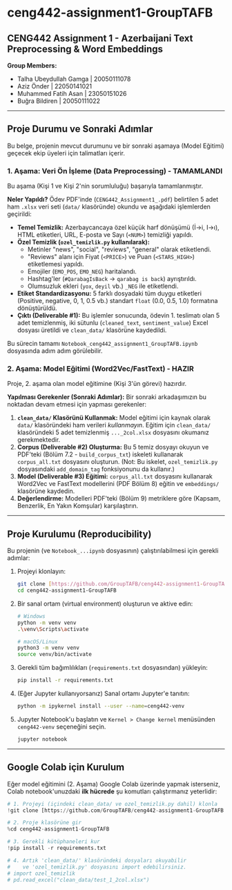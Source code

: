 # ceng442-assignment1-GroupTAFB
## CENG442 Assignment 1 - Azerbaijani Text Preprocessing & Word Embeddings

**Group Members:**
* Talha Ubeydullah Gamga | 20050111078
* Aziz Önder | 22050141021
* Muhammed Fatih Asan | 23050151026
* Buğra Bildiren | 20050111022

---

## Proje Durumu ve Sonraki Adımlar
Bu belge, projenin mevcut durumunu ve bir sonraki aşamaya (Model Eğitimi) geçecek ekip üyeleri için talimatları içerir.

### 1. Aşama: Veri Ön İşleme (Data Preprocessing) - TAMAMLANDI
Bu aşama (Kişi 1 ve Kişi 2'nin sorumluluğu) başarıyla tamamlanmıştır.

**Neler Yapıldı?** Ödev PDF'inde (`CENG442_Assignment1_.pdf`) belirtilen 5 adet ham `.xlsx` veri seti (`data/` klasöründe) okundu ve aşağıdaki işlemlerden geçirildi:

* **Temel Temizlik:** Azerbaycancaya özel küçük harf dönüşümü (İ→i, I→ı), HTML etiketleri, URL, E-posta ve Sayı (`<NUM>`) temizliği yapıldı.
* **Özel Temizlik (`ozel_temizlik.py` kullanılarak):**
    * Metinler "news", "social", "reviews", "general" olarak etiketlendi.
    * "Reviews" alanı için Fiyat (`<PRICE>`) ve Puan (`<STARS_HIGH>`) etiketlemesi yapıldı.
    * Emojiler (`EMO_POS`, `EMO_NEG`) haritalandı.
    * Hashtag'ler (`#QarabagIsBack` → `qarabag is back`) ayrıştırıldı.
    * Olumsuzluk ekleri (`yox`, `deyil` vb.) `_NEG` ile etiketlendi.
* **Etiket Standardizasyonu:** 5 farklı dosyadaki tüm duygu etiketleri (Positive, negative, 0, 1, 0.5 vb.) standart `float` (0.0, 0.5, 1.0) formatına dönüştürüldü.
* **Çıktı (Deliverable #1):** Bu işlemler sonucunda, ödevin 1. teslimatı olan 5 adet temizlenmiş, iki sütunlu (`cleaned_text`, `sentiment_value`) Excel dosyası üretildi ve `clean_data/` klasörüne kaydedildi.

Bu sürecin tamamı `Notebook_ceng442_assignment1_GroupTAFB.ipynb` dosyasında adım adım görülebilir.

### 2. Aşama: Model Eğitimi (Word2Vec/FastText) - HAZIR
Proje, 2. aşama olan model eğitimine (Kişi 3'ün görevi) hazırdır.

**Yapılması Gerekenler (Sonraki Adımlar):** Bir sonraki arkadaşımızın bu noktadan devam etmesi için yapması gerekenler:

1.  **`clean_data/` Klasörünü Kullanmak:** Model eğitimi için kaynak olarak `data/` klasöründeki ham verileri *kullanmayın*. Eğitim için `clean_data/` klasöründeki 5 adet temizlenmiş `..._2col.xlsx` dosyasını okumanız gerekmektedir.
2.  **Corpus (Deliverable #2) Oluşturma:** Bu 5 temiz dosyayı okuyun ve PDF'teki (Bölüm 7.2 - `build_corpus_txt`) iskeleti kullanarak `corpus_all.txt` dosyasını oluşturun. (Not: Bu iskelet, `ozel_temizlik.py` dosyasındaki `add_domain_tag` fonksiyonunu da kullanır.)
3.  **Model (Deliverable #3) Eğitimi:** `corpus_all.txt` dosyasını kullanarak Word2Vec ve FastText modellerini (PDF Bölüm 8) eğitin ve `embeddings/` klasörüne kaydedin.
4.  **Değerlendirme:** Modelleri PDF'teki (Bölüm 9) metriklere göre (Kapsam, Benzerlik, En Yakın Komşular) karşılaştırın.

---

## Proje Kurulumu (Reproducibility)
Bu projenin (ve `Notebook_...ipynb` dosyasının) çalıştırılabilmesi için gerekli adımlar:

1.  Projeyi klonlayın:
    ```bash
    git clone [https://github.com/GroupTAFB/ceng442-assignment1-GroupTAFB.git](https://github.com/GroupTAFB/ceng442-assignment1-GroupTAFB.git)
    cd ceng442-assignment1-GroupTAFB
    ```
2.  Bir sanal ortam (virtual environment) oluşturun ve aktive edin:
    ```bash
    # Windows
    python -m venv venv
    .\venv\Scripts\activate
    
    # macOS/Linux
    python3 -m venv venv
    source venv/bin/activate
    ```
3.  Gerekli tüm bağımlılıkları (`requirements.txt` dosyasından) yükleyin:
    ```bash
    pip install -r requirements.txt
    ```
4.  (Eğer Jupyter kullanıyorsanız) Sanal ortamı Jupyter'e tanıtın:
    ```bash
    python -m ipykernel install --user --name=ceng442-venv
    ```
5.  Jupyter Notebook'u başlatın ve `Kernel > Change kernel` menüsünden `ceng442-venv` seçeneğini seçin.
    ```bash
    jupyter notebook
    ```

---

## Google Colab için Kurulum
Eğer model eğitimini (2. Aşama) Google Colab üzerinde yapmak isterseniz, Colab notebook'unuzdaki **ilk hücrede** şu komutları çalıştırmanız yeterlidir:

```python
# 1. Projeyi (içindeki clean_data/ ve ozel_temizlik.py dahil) klonla
!git clone [https://github.com/GroupTAFB/ceng442-assignment1-GroupTAFB.git](https://github.com/GroupTAFB/ceng442-assignment1-GroupTAFB.git)

# 2. Proje klasörüne gir
%cd ceng442-assignment1-GroupTAFB

# 3. Gerekli kütüphaneleri kur
!pip install -r requirements.txt

# 4. Artık 'clean_data/' klasöründeki dosyaları okuyabilir
#    ve 'ozel_temizlik.py' dosyasını import edebilirsiniz.
# import ozel_temizlik
# pd.read_excel("clean_data/test_1_2col.xlsx")